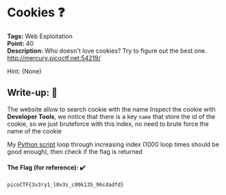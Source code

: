 # Cookies ❓
**Tags:** Web Exploitation<br>
**Point:** 40  <br>
**Description:** Who doesn't love cookies? Try to figure out the best one. http://mercury.picoctf.net:54219/

Hint:
(None)

## Write-up: 📝

The website allow to search cookie with the name
Inspect the cookie with **Developer Tools**, we notice that there is a key `name` that store the id of the cookie, so we just bruteforce with this index, no need to brute force the name of the cookie

My [Python script](/Web/picoCTF/Cookies/solve.py) loop through increasing index (1000 loop times should be good enough), then check if the flag is returned

#### The Flag (for reference): ✔️
```
picoCTF{3v3ry1_l0v3s_c00k135_96cdadfd}
```